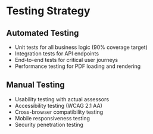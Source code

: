 # Testing Strategy

## Automated Testing

- Unit tests for all business logic (90% coverage target)
- Integration tests for API endpoints
- End-to-end tests for critical user journeys
- Performance testing for PDF loading and rendering

## Manual Testing

- Usability testing with actual assessors
- Accessibility testing (WCAG 2.1 AA)
- Cross-browser compatibility testing
- Mobile responsiveness testing
- Security penetration testing
